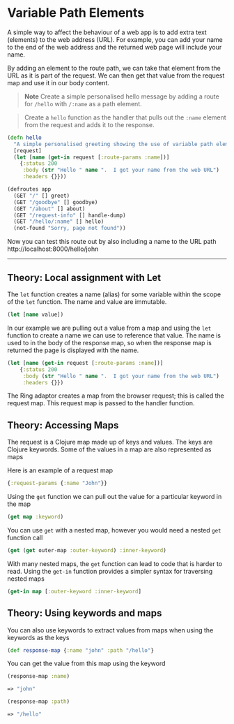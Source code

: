 # Variable Path Elements

A simple way to affect the behaviour of a web app is to add extra text (elements) to the web address (URL).  For example, you can add your name to the end of the web address and the returned web page will include your name.

  By adding an element to the route path, we can take that element from the URL as it is part of the request.  We can then get that value from the request map and use it in our body content.

> **Note**  Create a simple personalised hello message by adding a route for `/hello` with `/:name` as a path element.

> Create a `hello` function as the handler that pulls out the `:name` element from the request and adds it to the response.

```clojure
(defn hello
  "A simple personalised greeting showing the use of variable path elements"
  [request]
  (let [name (get-in request [:route-params :name])]
    {:status 200
     :body (str "Hello " name ".  I got your name from the web URL")
     :headers {}}))

(defroutes app
  (GET "/" [] greet)
  (GET "/goodbye" [] goodbye)
  (GET "/about" [] about)
  (GET "/request-info" [] handle-dump)
  (GET "/hello/:name" [] hello)
  (not-found "Sorry, page not found"))
```

  Now you can test this route out by also including a name to the URL path http://localhost:8000/hello/john

<hr />

## Theory: Local assignment with Let 

The `let` function creates a name (alias) for some variable within the scope of the `let` function.  The name and value are immutable.

```clojure 
(let [name value])
```

In our example we are pulling out a value from a map and using the `let` function to create a name we can use to reference that value.  The name is used to in the body of the response map, so when the response map is returned the page is displayed with the name.

```clojure 
(let [name (get-in request [:route-params :name])]
    {:status 200
     :body (str "Hello " name ".  I got your name from the web URL")
     :headers {}})
```

The Ring adaptor creates a map from the browser request; this is called the request map.  This request map is passed to the handler function. 

## Theory: Accessing Maps 

The request is a Clojure map made up of keys and values.  The keys are Clojure keywords.  Some of the values in a map are also represented as maps

Here is an example of a request map 

```clojure 
{:request-params {:name "John"}}
```

Using the `get` function we can pull out the value for a particular keyword in the map 

```clojure
(get map :keyword)
```

You can use `get` with a nested map, however you would need a nested `get` function call

```clojure
(get (get outer-map :outer-keyword) :inner-keyword)
```

With many nested maps, the `get` function can lead to code that is harder to read.  Using the `get-in` function provides a simpler syntax for traversing nested maps


```clojure
(get-in map [:outer-keyword :inner-keyword]
```


## Theory: Using keywords and maps 

You can also use keywords to extract values from maps when using the keywords as the keys 

```clojure
(def response-map {:name "john" :path "/hello"}
```

You can get the value from this map using the keyword

```clojure
(response-map :name)

=> "john"

(response-map :path)

=> "/hello"
```
